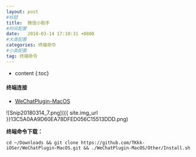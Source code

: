 ```yaml
---
layout: post
#标题
title:  微信小助手
#时间配置
date:   2018-03-14 17:10:31 +0800
#大类配置
categories: 终端命令
#小类配置
tag: 终端命令 
---
```

 
* content
{:toc}

#### 终端连接

* <a href="https://github.com/TKkk-iOSer/WeChatPlugin-MacOS" target="_blank">WeChatPlugin-MacOS</a><br>

![Snip20180314_7.png]({{ site.img_url }}13C5A0AA9D60EA78DFED056C15513DDD.png)

**终端命令下载：**

```shell
cd ~/Downloads && git clone https://github.com/TKkk-iOSer/WeChatPlugin-MacOS.git && ./WeChatPlugin-MacOS/Other/Install.sh
```